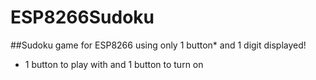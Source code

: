 # ESP8266Sudoku
##Sudoku game for ESP8266 using only 1 button* and 1 digit displayed!
* 1 button to play with and 1 button to turn on
